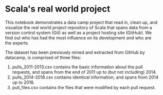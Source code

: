 # Scala's real world project
This notebook demonstrates a data camp project that read in, clean up, and visualize the real world project repository of Scala that spans data from a version control system (Git) as well as a project hosting site (GitHub). We find out who has had the most influence on its development and who are the experts.

The dataset has been previously mined and extracted from GitHub by datacamp, is comprised of three files:

1. pulls_2011-2013.csv contains the basic information about the pull requests, and spans from the end of 2011 up to (but not including) 2014.
2. pulls_2014-2018.csv contains identical information, and spans from 2014 up to 2018.
3. pull_files.csv contains the files that were modified by each pull request.

